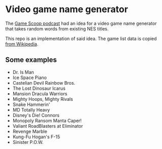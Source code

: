 # Video game name generator

The [Game Scoop
podcast](https://www.ign.com/videos/game-scoop-768-square-enix-takes-the-l)
had an idea for a video game name generator that takes random words
from existing NES titles.

This repo is an implementation of said idea. The game list data is
copied [from
Wikipedia](https://en.wikipedia.org/wiki/List_of_Nintendo_Entertainment_System_games).

## Some examples

- Dr. Is Man
- Ice Space Piano
- Castelian Devil Rainbow Bros.
- The Lost Dinosaur Icarus
- Mansion Dracula Warriors
- Mighty Hoops, Mighty Rivals
- Snake Hammerin'
- MD Totally Heavy
- Disney's Die! Connors
- Monopoly Ransom Manta Caper!
- Valiant RoadBlasters at Eliminator
- Revenge Marble
- Kung-Fu Hogan's F-15
- Sinister P.O.W.

